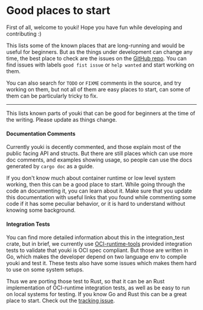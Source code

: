 # Good places to start

First of all, welcome to youki! Hope you have fun while developing and contributing :)

This lists some of the known places that are long-running and would be useful for beginners. But as the things under development can change any time, the best place to check are the issues on the [GitHub repo](https://github.com/containers/youki/issues). You can find issues with labels `good fist issue` or `help wanted` and start working on them.

You can also search for `TODO` or `FIXME` comments in the source, and try working on them, but not all of them are easy places to start, can some of them can be particularly tricky to fix.

---

This lists known parts of youki that can be good for beginners at the time of the writing. Please update as things change.

#### Documentation Comments

Currently youki is decently commented, and those explain most of the public facing API and structs. But there are still places which can use more doc comments, and examples showing usage, so people can use the docs generated by `cargo doc` as a guide.

If you don't know much about container runtime or low level system working, then this can be a good place to start. While going through the code an documenting it, you can learn about it. Make sure that you update this documentation with useful links that you found while commenting some code if it has some peculiar behavior, or it is hard to understand without knowing some background.

#### Integration Tests

You can find more detailed information about this in the integration_test crate, but in brief, we currently use [OCI-runtime-tools](https://github.com/opencontainers/runtime-tools) provided integration tests to validate that youki is OCI spec compliant. But those are written in Go, which makes the developer depend on two language env to compile youki and test it. These tests also have some issues which makes them hard to use on some system setups.

Thus we are porting those test to Rust, so that it can be an Rust implementation of OCI-runtime integration tests, as well as be easy to run on local systems for testing. If you know Go and Rust this can be a great place to start. Check out the [tracking issue](https://github.com/containers/youki/issues/361).
